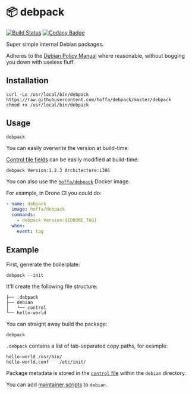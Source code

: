 # :package: debpack

[![Build Status](https://travis-ci.org/hoffa/debpack.svg?branch=master)](https://travis-ci.org/hoffa/debpack)
[![Codacy Badge](https://api.codacy.com/project/badge/Grade/8904076ca8ad4882a5a2052620a6dc2f)](https://app.codacy.com/app/hoffa/debpack?utm_source=github.com&utm_medium=referral&utm_content=hoffa/debpack&utm_campaign=Badge_Grade_Settings)

Super simple internal Debian packages.

Adheres to the [Debian Policy Manual](https://www.debian.org/doc/debian-policy/) where reasonable, without bogging you down with useless fluff.

## Installation

```shell
curl -Lo /usr/local/bin/debpack https://raw.githubusercontent.com/hoffa/debpack/master/debpack
chmod +x /usr/local/bin/debpack
```

## Usage

```shell
debpack
```

You can easily overwrite the version at build-time:

[Control file fields](https://www.debian.org/doc/debian-policy/ch-controlfields.html) can be easily modified at build-time:

```shell
debpack Version:1.2.3 Architecture:i386
```

You can also use the [`hoffa/debpack`](https://hub.docker.com/r/hoffa/debpack) Docker image.

For example, in Drone CI you could do:

```yaml
- name: debpack
  image: hoffa/debpack
  commands:
    - debpack Version:${DRONE_TAG}
  when:
    event: tag
```

## Example

First, generate the boilerplate:

```shell
debpack --init
```

It'll create the following file structure:

```shell
├── .debpack
├── debian
│   └── control
└── hello-world
```

You can straight away build the package:

```shell
debpack
```

`.debpack` contains a list of tab-separated copy paths, for example:

```text
hello-world	/usr/bin/
hello-world.conf	/etc/init/
```

Package metadata is stored in the [`control` file](https://www.debian.org/doc/debian-policy/ch-controlfields.html) within the `debian` directory.

You can add [maintainer scripts](https://www.debian.org/doc/debian-policy/ch-maintainerscripts.html) to `debian`.
